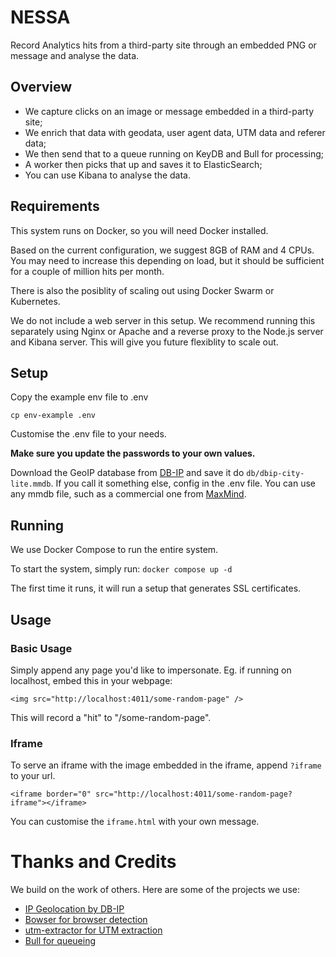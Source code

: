 # NESSA

Record Analytics hits from a third-party site through an embedded PNG or message and analyse the data.

## Overview

- We capture clicks on an image or message embedded in a third-party site;
- We enrich that data with geodata, user agent data, UTM data and referer data;
- We then send that to a queue running on KeyDB and Bull for processing;
- A worker then picks that up and saves it to ElasticSearch;
- You can use Kibana to analyse the data.

## Requirements

This system runs on Docker, so you will need Docker installed. 

Based on the current configuration, we suggest 8GB of RAM and 4 CPUs. You may need to increase this depending on load, but it should be sufficient for a couple of million hits per month.

There is also the posiblity of scaling out using Docker Swarm or Kubernetes.

We do not include a web server in this setup. We recommend running this separately using Nginx or Apache and a reverse proxy to the Node.js server and Kibana server. This will give you future flexiblity to scale out.

## Setup

Copy the example env file to .env

`cp env-example .env`

Customise the .env file to your needs. 

**Make sure you update the passwords to your own values.**

Download the GeoIP database from [DB-IP](https://db-ip.com/db/download/ip-to-city-lite) and save it do `db/dbip-city-lite.mmdb`. If you call it something else, config in the .env file. You can use any mmdb file, such as a commercial one from [MaxMind](https://www.maxmind.com/en/home).

## Running

We use Docker Compose to run the entire system.

To start the system, simply run:
`docker compose up -d`

The first time it runs, it will run a setup that generates SSL certificates. 

## Usage

### Basic Usage

Simply append any page you'd like to impersonate. Eg. if running on localhost, embed this in your webpage:

```
<img src="http://localhost:4011/some-random-page" />
```

This will record a "hit" to "/some-random-page".

### Iframe

To serve an iframe with the image embedded in the iframe, append `?iframe` to your url.

```
<iframe border="0" src="http://localhost:4011/some-random-page?iframe"></iframe>
```

You can customise the `iframe.html` with your own message.

# Thanks and Credits

We build on the work of others. Here are some of the projects we use:

- [IP Geolocation by DB-IP](https://db-ip.com)
- [Bowser for browser detection](https://www.npmjs.com/package/bowser)
- [utm-extractor for UTM extraction](https://www.npmjs.com/package/utm-extractor)
- [Bull for queueing](https://www.npmjs.com/package/bull)
